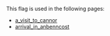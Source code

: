 This flag is used in the following pages:
 - [a_visit_to_cannor](../events/a_visit_to_cannor.md)
 - [arrival_in_anbenncost](../events/arrival_in_anbenncost.md)
